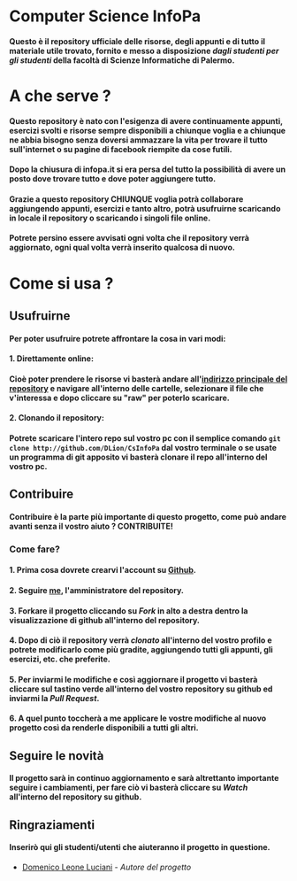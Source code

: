 # Computer Science InfoPa
#### Questo è il repository ufficiale delle risorse, degli appunti e di tutto il materiale utile trovato, fornito e messo a disposizione *dagli studenti per gli studenti* della facoltà di Scienze Informatiche di Palermo.

# A che serve ?
#### Questo repository è nato con l'esigenza di avere continuamente appunti, esercizi svolti e risorse sempre disponibili a chiunque voglia e a chiunque ne abbia bisogno senza doversi ammazzare la vita per trovare il tutto sull'internet o su pagine di facebook riempite da cose futili.
#### Dopo la chiusura di infopa.it si era persa del tutto la possibilità di avere un posto dove trovare tutto e dove poter aggiungere tutto.
#### Grazie a questo repository CHIUNQUE voglia potrà collaborare aggiungendo appunti, esercizi e tanto altro, potrà usufruirne scaricando in locale il repository o scaricando i singoli file online.
#### Potrete persino essere avvisati ogni volta che il repository verrà aggiornato, ogni qual volta verrà inserito qualcosa di nuovo.

# Come si usa ?

## Usufruirne
#### Per poter usufruire potrete affrontare la cosa in vari modi:
#### 1. Direttamente online:
#### Cioè poter prendere le risorse vi basterà andare all'[indirizzo principale del repository](http://github.com/DLion/CsInfoPa) e navigare all'interno delle cartelle, selezionare il file che v'interessa e dopo cliccare su "raw" per poterlo scaricare.
#### 2. Clonando il repository:
#### Potrete scaricare l'intero repo sul vostro pc con il semplice comando `git clone http://github.com/DLion/CsInfoPa` dal vostro terminale o se usate un programma di git apposito vi basterà clonare il repo all'interno del vostro pc.

## Contribuire 
#### Contribuire è la parte più importante di questo progetto, come può andare avanti senza il vostro aiuto ? CONTRIBUITE!
### Come fare?
#### 1. Prima cosa dovrete crearvi l'account su [Github](http://github.com).
#### 2. Seguire [me](http://github.com/DLion), l'amministratore del repository.
#### 3. Forkare il progetto cliccando su *Fork* in alto a destra dentro la visualizzazione di github all'interno del repository.
#### 4. Dopo di ciò il repository verrà *clonato* all'interno del vostro profilo e potrete modificarlo come più gradite, aggiungendo tutti gli appunti, gli esercizi, etc. che preferite.
#### 5. Per inviarmi le modifiche e così aggiornare il progetto vi basterà cliccare sul tastino verde all'interno del vostro repository su github ed inviarmi la *Pull Request*.
#### 6. A quel punto toccherà a me applicare le vostre modifiche al nuovo progetto così da renderle disponibili a tutti gli altri.

## Seguire le novità
#### Il progetto sarà in continuo aggiornamento e sarà altrettanto importante seguire i cambiamenti, per fare ciò vi basterà cliccare su *Watch* all'interno del repository su github.

## Ringraziamenti
#### Inserirò qui gli studenti/utenti che aiuteranno il progetto in questione.
* [Domenico Leone Luciani](http://github.com/DLion) - *Autore del progetto*